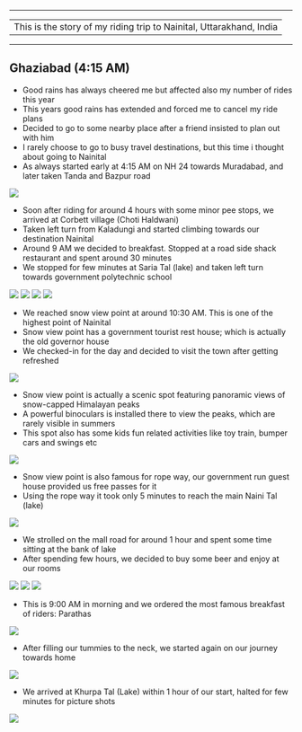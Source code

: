 
---

| |
| :--- |
| This is the story of my riding trip to Nainital, Uttarakhand, India|

---

##  Ghaziabad (4:15 AM)
* Good rains has always cheered me but affected also my number of rides this year
* This years good rains has extended and forced me to cancel my ride plans
* Decided to go to some nearby place after a friend insisted to plan out with him
* I rarely choose to go to busy travel destinations, but this time i thought about going to Nainital
* As always started early at 4:15 AM on NH 24 towards Muradabad, and later taken Tanda and Bazpur road

![](https://github.com/inbravo/travel/raw/master/september-2018-1/images/IMG_20180915_084107.jpg)

* Soon after riding for around 4 hours with some minor pee stops, we arrived at Corbett village (Choti Haldwani)
* Taken left turn from Kaladungi and started climbing towards our destination Nainital
* Around 9 AM we decided to breakfast. Stopped at a road side shack restaurant and spent around 30 minutes
* We stopped for few minutes at Saria Tal (lake) and taken left turn towards government polytechnic school

![](https://github.com/inbravo/travel/raw/master/september-2018-1/images/IMG_20180915_104005.jpg)
![](https://github.com/inbravo/travel/raw/master/september-2018-1/images/IMG_20180915_101512.jpg)
![](https://github.com/inbravo/travel/raw/master/september-2018-1/images/IMG_20180915_101758.jpg)
![](https://github.com/inbravo/travel/raw/master/september-2018-1/images/IMG_20180915_101854.jpg)

* We reached snow view point at around 10:30 AM. This is one of the highest point of Nainital
* Snow view point has a government tourist rest house; which is actually the old governor house
* We checked-in for the day and decided to visit the town after getting refreshed

![](https://github.com/inbravo/travel/raw/master/september-2018-1/images/IMG_20180916_082859.jpg)

* Snow view point is actually a scenic spot featuring panoramic views of snow-capped Himalayan peaks
* A powerful binoculars is installed there to view the peaks, which are rarely visible in summers
* This spot also has some kids fun related activities like toy train, bumper cars and swings etc

![](https://github.com/inbravo/travel/raw/master/september-2018-1/images/IMG-20180916-WA0021.jpg)

* Snow view point is also famous for rope way, our government run guest house provided us free passes for it
* Using the rope way it took only 5 minutes to reach the main Naini Tal (lake)

![](https://github.com/inbravo/travel/raw/master/september-2018-1/images/IMG_20180915_143701.jpg)

* We strolled on  the mall road for around 1 hour and spent some time sitting at the bank of lake
* After spending few hours, we decided to buy some beer and enjoy at our rooms

![](https://github.com/inbravo/travel/raw/master/september-2018-1/images/IMG-20180916-WA0035.jpg)
![](https://github.com/inbravo/travel/raw/master/september-2018-1/images/IMG_20180915_134200.jpg)
![](https://github.com/inbravo/travel/raw/master/september-2018-1/images/IMG_20180915_135401.jpg)

* This is 9:00 AM in morning and we ordered the most famous breakfast of riders: Parathas

![](https://github.com/inbravo/travel/raw/master/september-2018-1/images/IMG_20180916_083010_BURST2.jpg)

* After filling our tummies to the neck, we started again on our journey towards home

![](https://github.com/inbravo/travel/raw/master/september-2018-1/images/IMG_20180916_091903.jpg)

* We arrived at Khurpa Tal (Lake) within 1 hour of our start, halted for few minutes for picture shots

![](https://github.com/inbravo/travel/raw/master/september-2018-1/images/IMG_20180916_093413.jpg)